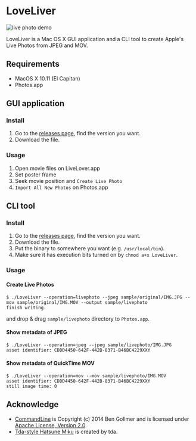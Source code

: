 # LoveLiver

![live photo demo](https://raw.githubusercontent.com/mzp/LoveLiver/master/demo.gif)

LoveLiver is a Mac OS X GUI application and a CLI tool to create Apple's Live Photos from JPEG and MOV.

## Requirements

 * MacOS X 10.11 (El Capitan)
 * Photos.app

## GUI application

### Install

1. Go to the [releases page](https://github.com/mzp/LoveLiver/releases), find the version you want.
2. Download the file.

### Usage

1. Open movie files on LiveLover.app 
2. Set poster frame
3. Seek movie position and `Create Live Photo`
4. `Import All New Photos` on Photos.app

## CLI tool

### Install

 1. Go to the [releases page](https://github.com/mzp/LoveLiver/releases), find the version you want.
 2. Download the file.
 3. Put the binary to somewhere you want (e.g. `/usr/local/bin`).
 4. Make sure it has execution bits turned on by `chmod a+x LoveLiver`.

### Usage

#### Create Live Photos

```
$ ./LoveLiver --operation=livephoto --jpeg sample/original/IMG.JPG --mov sample/original/IMG.MOV --output sample/livephoto
finish writing.
```

and drop & drag `sample/livephoto` directory to `Photos.app`.

#### Show metadata of JPEG

```
$ ./LoveLiver --operation=jpeg --jpeg sample/livephoto/IMG.JPG
asset identifier: CDDD4450-642F-442B-8371-B46BC4229XXY
```

#### Show metadata of QuickTime MOV

```
$ ./LoveLiver --operation=mov --mov sample/livephoto/IMG.MOV
asset identifier: CDDD4450-642F-442B-8371-B46BC4229XXY
still image time: 0
```

## Acknowledge

 * [CommandLine](https://github.com/jatoben/CommandLine) is Copyright (c) 2014 Ben Gollmer and is licensed under [Apache License, Version 2.0](http://www.apache.org/licenses/LICENSE-2.0).
 * [Tda-style Hatsune Miku](https://bowlroll.net/file/4576) is created by tda.
